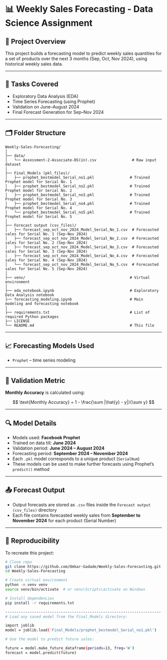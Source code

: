 # 📊 Weekly Sales Forecasting - Data Science Assignment

## 📁 Project Overview

This project builds a forecasting model to predict weekly sales quantities for a set of products over the next 3 months (Sep, Oct, Nov 2024), using historical weekly sales data.

---

## 📌 Tasks Covered

- Exploratory Data Analysis (EDA)
- Time Series Forecasting (using Prophet)
- Validation on June–August 2024
- Final Forecast Generation for Sep–Nov 2024

---

## 🗂 Folder Structure

```
Weekly-Sales-Forecasting/
│
├── data/
│   └── Assessment-2-Associate-DS(in).csv                # Raw input dataset
│
├── Final_Models (pkl_files)/
│   ├── prophet_bestmodel_Serial_no1.pkl                # Trained Prophet model for Serial No. 1
│   ├── prophet_bestmodel_Serial_no2.pkl                # Trained Prophet model for Serial No. 2
│   ├── prophet_bestmodel_Serial_no3.pkl                # Trained Prophet model for Serial No. 3
│   ├── prophet_bestmodel_Serial_no4.pkl                # Trained Prophet model for Serial No. 4
│   └── prophet_bestmodel_Serial_no5.pkl                # Trained Prophet model for Serial No. 5
│
├── Forecast output (csv_files)/
│   ├── forecast_sep_oct_nov_2024_Model_Serial_No_1.csv  # Forecasted sales for Serial No. 1 (Sep-Nov 2024)
│   ├── forecast_sep_oct_nov_2024_Model_Serial_No_2.csv  # Forecasted sales for Serial No. 2 (Sep-Nov 2024)
│   ├── forecast_sep_oct_nov_2024_Model_Serial_No_3.csv  # Forecasted sales for Serial No. 3 (Sep-Nov 2024)
│   ├── forecast_sep_oct_nov_2024_Model_Serial_No_4.csv  # Forecasted sales for Serial No. 4 (Sep-Nov 2024)
│   └── forecast_sep_oct_nov_2024_Model_Serial_No_5.csv  # Forecasted sales for Serial No. 5 (Sep-Nov 2024)
│
├── venv/                                               # Virtual environment
│
├── eda_notebook.ipynb                                  # Exploratory Data Analysis notebook
├── forecasting_modeling.ipynb                          # Main modeling and forecasting notebook
│
├── requirements.txt                                    # List of required Python packages
├── LICENSE
└── README.md                                           # This file

```



---

## 📈 Forecasting Models Used

- `Prophet` – time series modeling


---

## 🧪 Validation Metric

**Monthly Accuracy** is calculated using:

$$
\text{Monthly Accuracy} = 1 - \frac{\sum |\hat{y} - y|}{\sum y}
$$


---

## 🔍 Model Details

- Models used: **Facebook Prophet**
- Trained on data till: **June 2024**
- Validation period: **June 2024 – August 2024**
- Forecasting period: **September 2024 – November 2024**
- Each `.pkl` model corresponds to a unique product (`SerialNum`)
- These models can be used to make further forecasts using Prophet’s `predict()` method

---

## 📤 Forecast Output

- Output forecasts are stored as `.csv` files inside the `Forecast output (csv_files)` directory
- Each file contains forecasted weekly sales from **September to November 2024** for each product (Serial Number)

---

## 🔁 Reproducibility

To recreate this project:

```bash
# Clone repo
git clone https://github.com/Omkar-Gadade/Weekly-Sales-Forecasting.git
cd Weekly-Sales-Forecasting

# Create virtual environment 
python -m venv venv
source venv/bin/activate  # or venv\Scripts\activate on Windows

# Install dependencies
pip install -r requirements.txt

----------------------------------------------------------------------
# Load any saved model from the Final_Models directory:

import joblib
model = joblib.load('Final_Models/prophet_bestmodel_Serial_no1.pkl')

# Use the model to predict future sales:

future = model.make_future_dataframe(periods=13, freq='W')
forecast = model.predict(future)

```








